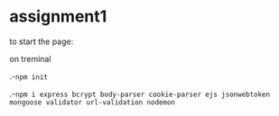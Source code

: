 # assignment1
to start the page:

on treminal

.-`npm init`

.-`npm i express bcrypt body-parser cookie-parser ejs jsonwebtoken mongoose validator url-validation nodemon`

